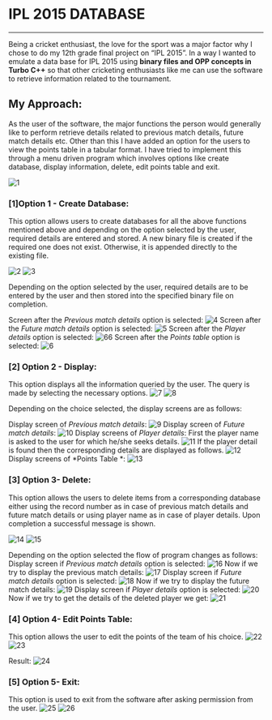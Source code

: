 # IPL 2015 DATABASE
---
Being a cricket enthusiast, the love for the sport was a major factor why I chose to do my 12th grade final project on “IPL 2015”. In a way I wanted to emulate a data base for IPL 2015 using **binary files and OPP concepts in Turbo C++** so that other cricketing enthusiasts like me can use the software to retrieve information related to the tournament.

## My Approach:
As the user of the software, the major functions the person would generally like to perform retrieve details related to previous match details, future match details etc. Other than this I have added an option for the users to view the points table in a tabular format.
I have tried to implement this through a menu driven program which involves options like create database, display information, delete, edit points table and exit.

![1](https://drive.google.com/uc?export=view&id=1sq3fjzuhSrLwTivtlTotiPr-202OxfTS)

### [1]Option 1 - Create Database:
This option allows users to create databases for all the above functions mentioned above and depending on the option selected by the user, required details are entered and stored.
A new binary file is created if the required one does not exist. Otherwise, it is appended directly to the existing file.

![2](https://drive.google.com/uc?export=view&id=1LXVTJGrtkX7b0R3MjAmXmupT7hQs4evR)
![3](https://drive.google.com/uc?export=view&id=1C51EZCCFcn5CZUqa7RdgCKCVDXOZ-11o)

Depending on the option selected by the user, required details are to be entered by the user and then stored into the specified binary file on completion.

Screen after the *Previous match details* option is selected:
![4](https://drive.google.com/uc?export=view&id=1-iFkPbrmYSfDAK_4yq33UK-8yTPMPlO8)
Screen after the *Future match details* option is selected:
![5](https://drive.google.com/uc?export=view&id=1_QXwD_uW5J6sxXJ_uKpdd3VSHmhXmhX5)
Screen after the *Player details* option is selected:
![66](https://drive.google.com/uc?export=view&id=1dCvb5K_j7p0h0JMD5LMuyfnA0qE6gD2g)
Screen after the *Points table* option is selected:
![6](https://drive.google.com/uc?export=view&id=1V6_9Izc26A49n1e3aF8zrbKsMlDmpbPe)

### [2] Option 2 - Display:
This option displays all the information queried by the user. The query is made by selecting the necessary options.
![7](https://drive.google.com/uc?export=view&id=18583ibZxWyAF4TOwy1jJGOSSuqul4sy1)
![8](https://drive.google.com/uc?export=view&id=1gLmsRu3ZE7v3aOEKP99DkdO2a1ItQ7Ge)

Depending on the choice selected, the display screens are as follows:

Display screen of *Previous match details*:
![9](https://drive.google.com/uc?export=view&id=1uric152P9hXGZ8kldsu4ew1_fThiSSr4)
Display screen of *Future match details*:
![10](https://drive.google.com/uc?export=view&id=1Nf4VdYgxH9FWUFE81BIELSDRQnGbmh_u)
Display screens of *Player details*:
First the player name is asked to the user for which he/she seeks details.
![11](https://drive.google.com/uc?export=view&id=1a37rUjK_bCQC2u3VtKD-TxQA9YoZUSce)
If the player detail is found then the corresponding details are displayed as follows.
![12](https://drive.google.com/uc?export=view&id=1SOewimYP9GKi0CozrurvySwtflW6ergF)
Display screens of *Points Table *:
![13](https://drive.google.com/uc?export=view&id=1WeUjP3HbtmehhmNaou26EVwQt0lEEtHn)

### [3] Option 3- Delete:
This option allows the users to delete items from a corresponding database either using the record number as in case of previous match details and future match details or using player name as in case of player details. Upon completion a successful message is shown. 

![14](https://drive.google.com/uc?export=view&id=1iwvGSW9y_yGPmNP_x_1jWtMT5LK6z6fF)
![15](https://drive.google.com/uc?export=view&id=1x0LRBD5xp-coKzXiucD_FALdLxrnMtXw)

Depending on the option selected the flow of program changes as follows:
Display screen if *Previous match details* option is selected:
![16](https://drive.google.com/uc?export=view&id=1bk3EIRzZIA1QB5b7Bb-ygaeRyaJ5H0eb)
Now if we try to display the previous match details:
![17](https://drive.google.com/uc?export=view&id=1Ix53rWhrwfJktRGSjDb60bz5SZqQlsdF)
Display screen if *Future match details* option is selected:
![18](https://drive.google.com/uc?export=view&id=1sN4gygKRsQAz5Ax1F27zfqr-mnCIsB_c)
Now if we try to display the future match details:
![19](https://drive.google.com/uc?export=view&id=1Y0O8Pij6aNXe6SckrXil1eEyxI7hMSms)
Display screen if *Player details* option is selected:
![20](https://drive.google.com/uc?export=view&id=1reNpGdRst7DgouPD-HuH0776wEhMEx5z)
Now if we try to get the details of the deleted player we get:
![21](https://drive.google.com/uc?export=view&id=1IAbfI5McC-3B9KUT1kM2E76x6_90Gdrl)

### [4] Option 4- Edit Points Table:
This option allows the user to edit the points of the team of his choice.
![22](https://drive.google.com/uc?export=view&id=18S1uGxxa6zE2QeVdvyDiqC5n8rJq7iUU)
![23](https://drive.google.com/uc?export=view&id=1_oBPkBIMB_Pk32F4w_oLjKIr90LNz6MG)

Result:
![24](https://drive.google.com/uc?export=view&id=19pDVM7x3g2U7VHd6pXB55LneOHfDzbl3)

### [5] Option 5- Exit:
This option is used to exit from the software after asking permission from the user.
![25](https://drive.google.com/uc?export=view&id=1rjgDpr2B9X2HuiU4fdcI7pUKj7NDm0I5)
![26](https://drive.google.com/uc?export=view&id=1XTXkzGNkcuwBLwxd8kCDOd76fRAZu9ss)





